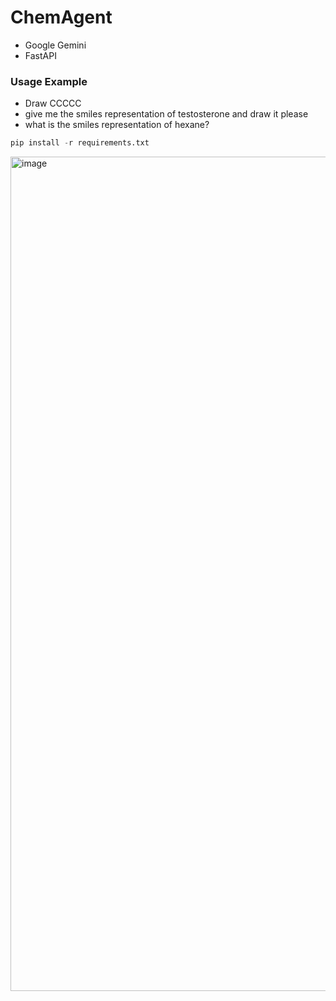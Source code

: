 # ChemAgent

- Google Gemini
- FastAPI


### Usage Example
- Draw CCCCC
- give me the smiles representation of testosterone and draw it please
- what is the smiles representation of hexane?

```python
pip install -r requirements.txt
```


  <img width="1858" height="1335" alt="image" src="https://github.com/user-attachments/assets/4ad39819-40f1-45a7-8a50-c2d6c0d45228" />
